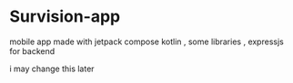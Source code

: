 # Survision-app

mobile app made with jetpack compose kotlin , some libraries , expressjs for backend 

i may change this later
